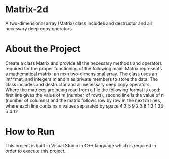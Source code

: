 # Matrix-2d
A two-dimensional array (Matrix) class includes and destructor and all necessary deep copy operators.

# About the Project

Create a class Matrix and provide all the necessary methods and operators required for
the proper functioning of the following main. Matrix represents a mathematical matrix:
an mxn two-dimensional array. The class uses an int**mat, and integers m and n as
private members to store the data. The class includes and destructor and all necessary
deep copy operators.
Where the matrices are being read from a file the following format is used: first line
gives the value of m (number of rows), second line is the value of n (number of
columns) and the matrix follows row by row in the next m lines, where each line
contains n values separated by space
4
3
5 9 2
3 8 1
2 1 33
5 4 12

# How to Run

This project is built in Visual Studio in C++ language which is required in order to execute this project.
